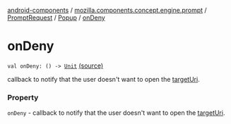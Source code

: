 [android-components](../../../index.md) / [mozilla.components.concept.engine.prompt](../../index.md) / [PromptRequest](../index.md) / [Popup](index.md) / [onDeny](./on-deny.md)

# onDeny

`val onDeny: () -> `[`Unit`](https://kotlinlang.org/api/latest/jvm/stdlib/kotlin/-unit/index.html) [(source)](https://github.com/mozilla-mobile/android-components/blob/master/components/concept/engine/src/main/java/mozilla/components/concept/engine/prompt/PromptRequest.kt#L244)

callback to notify that the user doesn't want to open the [targetUri](target-uri.md).

### Property

`onDeny` - callback to notify that the user doesn't want to open the [targetUri](target-uri.md).